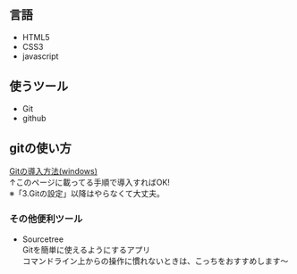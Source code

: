 ## 言語
- HTML5
- CSS3
- javascript

## 使うツール
- Git
- github

## gitの使い方

[Gitの導入方法(windows)](https://prog-8.com/docs/git-env-win)  
↑このページに載ってる手順で導入すればOK!  
※「3.Gitの設定」以降はやらなくて大丈夫。 

### その他便利ツール
- Sourcetree  
Gitを簡単に使えるようにするアプリ  
コマンドライン上からの操作に慣れないときは、こっちをおすすめします〜

